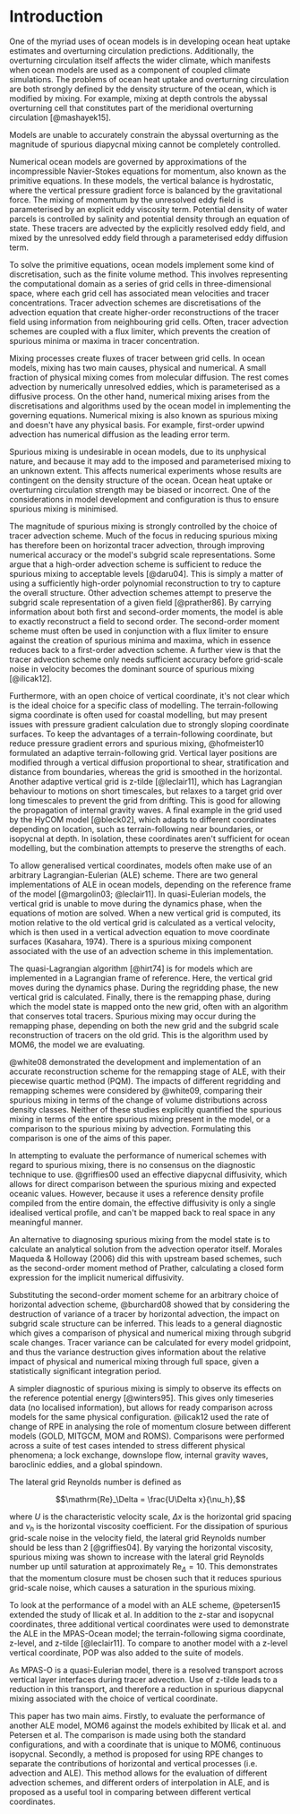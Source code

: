 # Introduction

One of the myriad uses of ocean models is in developing ocean heat uptake estimates and overturning circulation predictions. Additionally, the overturning circulation itself affects the wider climate, which manifests when ocean models are used as a component of coupled climate simulations. The problems of ocean heat uptake and overturning circulation are both strongly defined by the density structure of the ocean, which is modified by mixing. For example, mixing at depth controls the abyssal overturning cell that constitutes part of the meridional overturning circulation [@mashayek15].

Models are unable to accurately constrain the abyssal overturning as the magnitude of spurious diapycnal mixing cannot be completely controlled.

Numerical ocean models are governed by approximations of the incompressible Navier-Stokes equations for momentum, also known as the primitive equations. In these models, the vertical balance is hydrostatic, where the vertical pressure gradient force is balanced by the gravitational force. The mixing of momentum by the unresolved eddy field is parameterised by an explicit eddy viscosity term. Potential density of water parcels is controlled by salinity and potential density through an equation of state. These tracers are advected by the explicitly resolved eddy field, and mixed by the unresolved eddy field through a parameterised eddy diffusion term.

To solve the primitive equations, ocean models implement some kind of discretisation, such as the finite volume method. This involves representing the computational domain as a series of grid cells in three-dimensional space, where each grid cell has associated mean velocities and tracer concentrations. Tracer advection schemes are discretisations of the advection equation that create higher-order reconstructions of the tracer field using information from neighbouring grid cells. Often, tracer advection schemes are coupled with a flux limiter, which prevents the creation of spurious minima or maxima in tracer concentration.

Mixing processes create fluxes of tracer between grid cells. In ocean models, mixing has two main causes, physical and numerical. A small fraction of physical mixing comes from molecular diffusion. The rest comes advection by numerically unresolved eddies, which is parameterised as a diffusive process. On the other hand, numerical mixing arises from the discretisations and algorithms used by the ocean model in implementing the governing equations. Numerical mixing is also known as spurious mixing and doesn't have any physical basis. For example, first-order upwind advection has numerical diffusion as the leading error term.

Spurious mixing is undesirable in ocean models, due to its unphysical nature, and because it may add to the imposed and parameterised mixing to an unknown extent. This affects numerical experiments whose results are contingent on the density structure of the ocean. Ocean heat uptake or overturning circulation strength may be biased or incorrect. One of the considerations in model development and configuration is thus to ensure spurious mixing is minimised.

The magnitude of spurious mixing is strongly controlled by the choice of tracer advection scheme. Much of the focus in reducing spurious mixing has therefore been on horizontal tracer advection, through improving numerical accuracy or the model's subgrid scale representations. Some argue that a high-order advection scheme is sufficient to reduce the spurious mixing to acceptable levels [@daru04]. This is simply a matter of using a sufficiently high-order polynomial reconstruction to try to capture the overall structure. Other advection schemes attempt to preserve the subgrid scale representation of a given field [@prather86]. By carrying information about both first and second-order moments, the model is able to exactly reconstruct a field to second order. The second-order moment scheme must often be used in conjunction with a flux limiter to ensure against the creation of spurious minima and maxima, which in essence reduces back to a first-order advection scheme. A further view is that the tracer advection scheme only needs sufficient accuracy before grid-scale noise in velocity becomes the dominant source of spurious mixing [@ilicak12].

Furthermore, with an open choice of vertical coordinate, it's not clear which is the ideal choice for a specific class of modelling. The terrain-following sigma coordinate is often used for coastal modelling, but may present issues with pressure gradient calculation due to strongly sloping coordinate surfaces. To keep the advantages of a terrain-following coordinate, but reduce pressure gradient errors and spurious mixing, @hofmeister10 formulated an adaptive terrain-following grid. Vertical layer positions are modified through a vertical diffusion proportional to shear, stratification and distance from boundaries, whereas the grid is smoothed in the horizontal. Another adaptive vertical grid is z-tilde [@leclair11], which has Lagrangian behaviour to motions on short timescales, but relaxes to a target grid over long timescales to prevent the grid from drifting. This is good for allowing the propagation of internal gravity waves. A final example in the grid used by the HyCOM model [@bleck02], which adapts to different coordinates depending on location, such as terrain-following near boundaries, or isopycnal at depth. In isolation, these coordinates aren't sufficient for ocean modelling, but the combination attempts to preserve the strengths of each.

To allow generalised vertical coordinates, models often make use of an arbitrary Lagrangian-Eulerian (ALE) scheme. There are two general implementations of ALE in ocean models, depending on the reference frame of the model [@margolin03; @leclair11]. In quasi-Eulerian models, the vertical grid is unable to move during the dynamics phase, when the equations of motion are solved. When a new vertical grid is computed, its motion relative to the old vertical grid is calculated as a vertical velocity, which is then used in a vertical advection equation to move coordinate surfaces (Kasahara, 1974). There is a spurious mixing component associated with the use of an advection scheme in this implementation.

The quasi-Lagrangian algorithm [@hirt74] is for models which are implemented in a Lagrangian frame of reference. Here, the vertical grid moves during the dynamics phase. During the regridding phase, the new vertical grid is calculated. Finally, there is the remapping phase, during which the model state is mapped onto the new grid, often with an algorithm that conserves total tracers. Spurious mixing may occur during the remapping phase, depending on both the new grid and the subgrid scale reconstruction of tracers on the old grid. This is the algorithm used by MOM6, the model we are evaluating.

@white08 demonstrated the development and implementation of an accurate reconstruction scheme for the remapping stage of ALE, with their piecewise quartic method (PQM). The impacts of different regridding and remapping schemes were considered by @white09, comparing their spurious mixing in terms of the change of volume distributions across density classes. Neither of these studies explicitly quantified the spurious mixing in terms of the entire spurious mixing present in the model, or a comparison to the spurious mixing by advection. Formulating this comparison is one of the aims of this paper.

In attempting to evaluate the performance of numerical schemes with regard to spurious mixing, there is no consensus on the diagnostic technique to use. @griffies00 used an effective diapycnal diffusivity, which allows for direct comparison between the spurious mixing and expected oceanic values. However, because it uses a reference density profile compiled from the entire domain, the effective diffusivity is only a single idealised vertical profile, and can't be mapped back to real space in any meaningful manner.

An alternative to diagnosing spurious mixing from the model state is to calculate an analytical solution from the advection operator itself. Morales Maqueda & Holloway (2006) did this with upstream based schemes, such as the second-order moment method of Prather, calculating a closed form expression for the implicit numerical diffusivity.

Substituting the second-order moment scheme for an arbitrary choice of horizontal advection scheme, @burchard08 showed that by considering the destruction of variance of a tracer by horizontal advection, the impact on subgrid scale structure can be inferred. This leads to a general diagnostic which gives a comparison of physical and numerical mixing through subgrid scale changes. Tracer variance can be calculated for every model gridpoint, and thus the variance destruction gives information about the relative impact of physical and numerical mixing through full space, given a statistically significant integration period.

A simpler diagnostic of spurious mixing is simply to observe its effects on the reference potential energy [@winters95]. This gives only timeseries data (no localised information), but allows for ready comparison across models for the same physical configuration. @ilicak12 used the rate of change of RPE in analysing the role of momentum closure between different models (GOLD, MITGCM, MOM and ROMS). Comparisons were performed across a suite of test cases intended to stress different physical phenomena; a lock exchange, downslope flow, internal gravity waves, baroclinic eddies, and a global spindown.

The lateral grid Reynolds number is defined as 

$$\mathrm{Re}_\Delta = \frac{U\Delta x}{\nu_h},$$

where $U$ is the characteristic velocity scale, $\Delta x$ is the horizontal grid spacing and $\nu_h$ is the horizontal viscosity coefficient. For the dissipation of spurious grid-scale noise in the velocity field, the lateral grid Reynolds number should be less than 2 [@griffies04]. By varying the horizontal viscosity, spurious mixing was shown to increase with the lateral grid Reynolds number up until saturation at approximately $\mathrm{Re}_\Delta = 10$. This demonstrates that the momentum closure must be chosen such that it reduces spurious grid-scale noise, which causes a saturation in the spurious mixing.

To look at the performance of a model with an ALE scheme, @petersen15 extended the study of Ilicak et al. In addition to the z-star and isopycnal coordinates, three additional vertical coordinates were used to demonstrate the ALE in the MPAS-Ocean model; the terrain-following sigma coordinate, z-level, and z-tilde [@leclair11]. To compare to another model with a z-level vertical coordinate, POP was also added to the suite of models.

As MPAS-O is a quasi-Eulerian model, there is a resolved transport across vertical layer interfaces during tracer advection. Use of z-tilde leads to a reduction in this transport, and therefore a reduction in spurious diapycnal mixing associated with the choice of vertical coordinate.

This paper has two main aims. Firstly, to evaluate the performance of another ALE model, MOM6 against the models exhibited by Ilicak et al. and Petersen et al. The comparison is made using both the standard configurations, and with a coordinate that is unique to MOM6, continuous isopycnal. Secondly, a method is proposed for using RPE changes to separate the contributions of horizontal and vertical processes (i.e. advection and ALE). This method allows for the evaluation of different advection schemes, and different orders of interpolation in ALE, and is proposed as a useful tool in comparing between different vertical coordinates.
